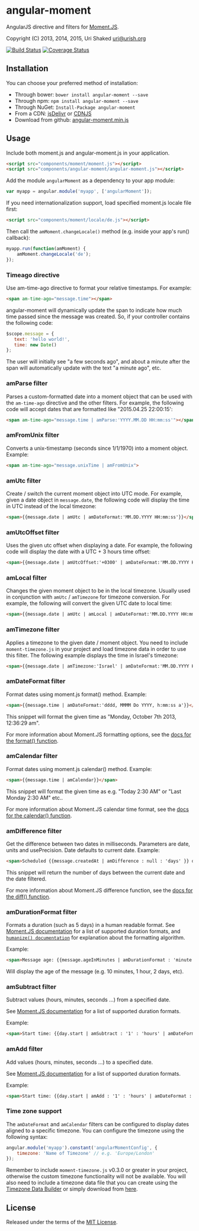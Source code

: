 angular-moment
==============

AngularJS directive and filters for [Moment.JS](http://www.momentjs.com).

Copyright (C) 2013, 2014, 2015, Uri Shaked <uri@urish.org>

[![Build Status](https://travis-ci.org/urish/angular-moment.png?branch=master)](https://travis-ci.org/urish/angular-moment)
[![Coverage Status](https://coveralls.io/repos/urish/angular-moment/badge.png)](https://coveralls.io/r/urish/angular-moment)

Installation
------------

You can choose your preferred method of installation:
* Through bower: `bower install angular-moment --save`
* Through npm: `npm install angular-moment --save`
* Through NuGet: `Install-Package angular-moment`
* From a CDN: [jsDelivr](https://cdn.jsdelivr.net/angular.moment/1.0.0-beta.2/angular-moment.min.js) or [CDNJS](https://cdnjs.cloudflare.com/ajax/libs/angular-moment/1.0.0-beta.2/angular-moment.min.js)
* Download from github: [angular-moment.min.js](https://raw.github.com/urish/angular-moment/master/angular-moment.min.js)

Usage
-----
Include both moment.js and angular-moment.js in your application.

```html
<script src="components/moment/moment.js"></script>
<script src="components/angular-moment/angular-moment.js"></script>
```

Add the module `angularMoment` as a dependency to your app module:

```js
var myapp = angular.module('myapp', ['angularMoment']);
```

If you need internationalization support, load specified moment.js locale file first:

```html
<script src="components/moment/locale/de.js"></script>
```

Then call the `amMoment.changeLocale()` method (e.g. inside your app's run() callback):

```js
myapp.run(function(amMoment) {
	amMoment.changeLocale('de');
});
```

### Timeago directive
Use am-time-ago directive to format your relative timestamps. For example:

```html
<span am-time-ago="message.time"></span>
```

angular-moment will dynamically update the span to indicate how much time
passed since the message was created. So, if your controller contains the following
code:
```js
$scope.message = {
   text: 'hello world!',
   time: new Date()
};
```

The user will initially see "a few seconds ago", and about a minute
after the span will automatically update with the text "a minute ago",
etc.

### amParse filter

Parses a custom-formatted date into a moment object that can be used with the `am-time-ago` directive and the
other filters. For example, the following code will accept dates that are formatted like "2015.04.25 22:00:15':

```html
<span am-time-ago="message.time | amParse:'YYYY.MM.DD HH:mm:ss'"></span>
```

### amFromUnix filter

Converts a unix-timestamp (seconds since 1/1/1970) into a moment object. Example:

```html
<span am-time-ago="message.unixTime | amFromUnix">
```

### amUtc filter

Create / switch the current moment object into UTC mode. For example, given a date object in `message.date`, 
the following code will display the time in UTC instead of the local timezone:

```html
<span>{{message.date | amUtc | amDateFormat:'MM.DD.YYYY HH:mm:ss'}}</span>
```

### amUtcOffset filter

Uses the given utc offset when displaying a date. For example, the following code will display the date with
a UTC + 3 hours time offset:

```html
<span>{{message.date | amUtcOffset:'+0300' | amDateFormat:'MM.DD.YYYY HH:mm:ss'}}</span>
```

### amLocal filter

Changes the given moment object to be in the local timezone. Usually used in conjunction with `amUtc` / `amTimezone` 
for timezone conversion. For example, the following will convert the given UTC date to local time:

```html
<span>{{message.date | amUtc | amLocal | amDateFormat:'MM.DD.YYYY HH:mm:ss'}}</span>
```

### amTimezone filter

Applies a timezone to the given date / moment object. You need to include `moment-timezone.js` in your project
and load timezone data in order to use this filter. The following example displays the time in Israel's timezone:

```html
<span>{{message.date | amTimezone:'Israel' | amDateFormat:'MM.DD.YYYY HH:mm:ss'}}</span>
```

### amDateFormat filter
Format dates using moment.js format() method. Example:

```html
<span>{{message.time | amDateFormat:'dddd, MMMM Do YYYY, h:mm:ss a'}}</span>
```

This snippet will format the given time as "Monday, October 7th 2013, 12:36:29 am".

For more information about Moment.JS formatting options, see the
[docs for the format() function](http://momentjs.com/docs/#/displaying/format/).

### amCalendar filter

Format dates using moment.js calendar() method. Example:

```html
<span>{{message.time | amCalendar}}</span>
```

This snippet will format the given time as e.g. "Today 2:30 AM" or "Last Monday 2:30 AM" etc..

For more information about Moment.JS calendar time format, see the
[docs for the calendar() function](http://momentjs.com/docs/#/displaying/calendar-time/).

### amDifference filter

Get the difference between two dates in milliseconds.
Parameters are date, units and usePrecision. Date defaults to current date. Example:

```html
<span>Scheduled {{message.createdAt | amDifference : null : 'days' }} days from now</span>
```

This snippet will return the number of days between the current date and the date filtered.

For more information about Moment.JS difference function, see the
[docs for the diff() function](http://momentjs.com/docs/#/displaying/difference/).

### amDurationFormat filter

Formats a duration (such as 5 days) in a human readable format. See [Moment.JS documentation](http://momentjs.com/docs/#/durations/creating/)
for a list of supported duration formats, and [`humanize() documentation`](http://momentjs.com/docs/#/durations/humanize/) 
for explanation about the formatting algorithm.

Example:

```html
<span>Message age: {{message.ageInMinutes | amDurationFormat : 'minute' }}</span>
```

Will display the age of the message (e.g. 10 minutes, 1 hour, 2 days, etc).

### amSubtract filter

Subtract values (hours, minutes, seconds ...) from a specified date.

See [Moment.JS documentation](http://momentjs.com/docs/#/durations/creating/) for a list of supported duration formats.

Example:

```html
<span>Start time: {{day.start | amSubtract : '1' : 'hours' | amDateFormat : 'hh'}} : {{day.start | amSubtract : '30' : 'minutes' | amDateFormat : 'mm'}}</span>

```

### amAdd filter

Add values (hours, minutes, seconds ...) to a specified date.

See [Moment.JS documentation](http://momentjs.com/docs/#/durations/creating/) for a list of supported duration formats.

Example:

```html
<span>Start time: {{day.start | amAdd : '1' : 'hours' | amDateFormat : 'hh'}} : {{day.start | amAdd : '30' : 'minutes' | amDateFormat : 'mm'}}</span>

```

### Time zone support

The `amDateFormat` and `amCalendar` filters can be configured to display dates aligned
to a specific timezone. You can configure the timezone using the following syntax:

```js
angular.module('myapp').constant('angularMomentConfig', {
    timezone: 'Name of Timezone' // e.g. 'Europe/London'
});
```

Remember to include `moment-timezone.js` v0.3.0 or greater in your project, otherwise the custom timezone
functionality will not be available. You will also need to include a timezone data file that
you can create using the [Timezone Data Builder](http://momentjs.com/timezone/data/)
or simply download from [here](https://rawgithub.com/qw4n7y/7282780/raw/6ae3b334b295f93047e8f3ad300db6bc4387e235/moment-timezone-data.js).

License
----

Released under the terms of the [MIT License](LICENSE).
